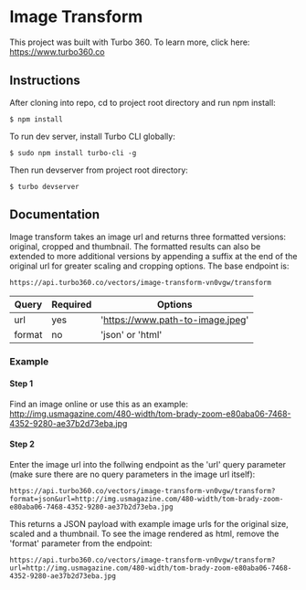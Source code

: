 # Image Transform

This project was built with Turbo 360. To learn more, click here: https://www.turbo360.co

## Instructions
After cloning into repo, cd to project root directory and run npm install:

```
$ npm install
```

To run dev server, install Turbo CLI globally:

```
$ sudo npm install turbo-cli -g
```

Then run devserver from project root directory:

```
$ turbo devserver
```

## Documentation
Image transform takes an image url and returns three formatted versions: original, cropped and thumbnail. The formatted results can also be extended to more additional versions by appending a suffix at the end of the original url for greater scaling and cropping options. The base endpoint is:

```
https://api.turbo360.co/vectors/image-transform-vn0vgw/transform
```

| Query        | Required           | Options  |
| ------------- | ------------- | ----- |
| url      | yes  | 'https://www.path-to-image.jpeg'
| format      | no | 'json' or 'html'

### Example

#### Step 1
Find an image online or use this as an example: http://img.usmagazine.com/480-width/tom-brady-zoom-e80aba06-7468-4352-9280-ae37b2d73eba.jpg

#### Step 2
Enter the image url into the follwing endpoint as the 'url' query parameter (make sure there are no query parameters in the image url itself):

```
https://api.turbo360.co/vectors/image-transform-vn0vgw/transform?format=json&url=http://img.usmagazine.com/480-width/tom-brady-zoom-e80aba06-7468-4352-9280-ae37b2d73eba.jpg
```

This returns a JSON payload with example image urls for the original size, scaled and a thumbnail. To see the image rendered as html, remove the 'format' parameter from the endpoint:

```
https://api.turbo360.co/vectors/image-transform-vn0vgw/transform?url=http://img.usmagazine.com/480-width/tom-brady-zoom-e80aba06-7468-4352-9280-ae37b2d73eba.jpg
```
